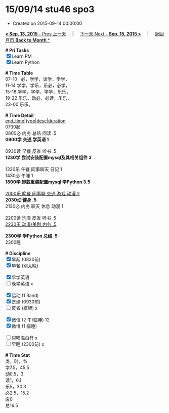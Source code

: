 # 15/09/14 stu46 spo3

- Created on 2015-09-14 00:00:00

[**< Sep. 13, 2015** - Prev 上一天](_archived/lifelogs/2015/09/d13.md) &nbsp; &nbsp; | &nbsp; &nbsp; [下一天 Next - **Sep. 15, 2015 >**](_archived/lifelogs/2015/09/d15.md) &nbsp; &nbsp; |  &nbsp; &nbsp; [返回月历 **Back to Month ^**](_archived/lifelogs/2015/09/index.md)
<br/><div><strong># Pri Tasks</strong></div><div><input checked="true" type="checkbox"/>Learn PM</div><div><input checked="true" type="checkbox"/>Learn Python</div><div><br/></div><div><b># Time Table</b></div><div>07-10   必，学学，读学，学学，</div><div>11-14 学学，学乐，乐必，必学，</div><div>15-18 学学，学学，学学，乐乐，</div><div>19-22 乐乐，动必，必读，乐乐，</div><div>23-00 乐乐。</div><div><br/></div><div><b># Time Detail</b></div><div><u>end_time|type|desc|duration</u></div><div>0730起</div><div>0800必 内务 总结 阅读 .5</div><div><b>0900学 交通 学英语 1</b></div><div><b><br/></b></div><div>0930读 早餐 反省 听书 .5</div><div><strong>1230学 尝试安装配置mysql及其相关组件 3</strong></div><div><br clear="none"/></div><div>1330乐 午餐 同事聊天 日记 1</div><div>1430必 午睡 1</div><div><strong>1800学 卸载重装配置mysql 学Python 3.5</strong></div><div><br/></div><div><u>2000乐 晚餐 同事聊 交通 游戏 动漫 2</u></div><div><b>2030动 健身 .5</b></div><div>2130必 内务 聊天 休息 动漫 1</div><div><b><br/></b></div><div>2200读 洗澡 反省 听书 .5</div><div><u>2230乐 动漫/美剧 内务 .5</u></div><div><u><br/></u></div><div><b>2300学 学Python 总结 .5</b></div><div>2300睡</div><div><br/></div><div><b># Discipline</b></div><div><input checked="true" type="checkbox"/>早起 (0830前) </div><div><input checked="true" type="checkbox"/>早餐 (别太晚) </div><div><br/></div><div><input checked="true" type="checkbox"/>早学英语 </div><div><input type="checkbox"/>晚学英语 x</div><div><br/></div><div><input checked="true" type="checkbox"/>运动 (1 Rand) </div><div><input checked="true" type="checkbox"/>洗澡 (0930前) </div><div><input type="checkbox"/>反省 (框架) x</div><div><br/></div><div><input checked="true" type="checkbox"/>微信 (2 午/临睡) 12</div><div><input checked="true" type="checkbox"/>微博 (1 临睡) </div><div><br/></div><div><input type="checkbox"/>只喝温白开 x</div><div><input type="checkbox"/>早睡 (2300前) x</div><div><br/></div><div><b># Time Stat</b></div><div>类，时，%<br clear="none"/>学7.5，45.5<br clear="none"/>动0.5，3<br clear="none"/>读1，6.1<br clear="none"/>乐5，30.3<br clear="none"/>必2.5，15.2<br clear="none"/>废0</div><div>总16.5</div>
